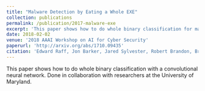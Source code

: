 ```yaml
---
title: "Malware Detection by Eating a Whole EXE"
collection: publications
permalink: /publication/2017-malware-exe
excerpt: 'This paper shows how to do whole binary classification for malware detection with a convolutional neural network. Done in collaboration with researchers at the University of Maryland.'
date: 2018-02-02
venue: '2018 AAAI Workshop on AI for Cyber Security'
paperurl: 'http://arxiv.org/abs/1710.09435'
citation: 'Edward Raff, Jon Barker, Jared Sylvester, Robert Brandon, Bryan Catanzaro, Charles Nicholas, Malware Detection by Eating a Whole EXE. arXiv. 2017.'
---
```

This paper shows how to do whole binary classification with a convolutional neural network. Done in collaboration with researchers at the University of Maryland.

